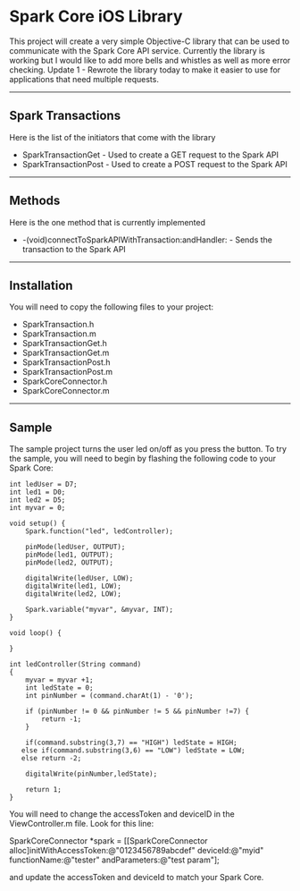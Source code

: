 Spark Core iOS Library
=====================
This project will create a very simple Objective-C library that can be used to communicate with the Spark Core API service.  Currently the library is working but I would like to add more bells and whistles as well as more error checking.
Update 1  -  Rewrote the library today to make it easier to use for applications that need multiple requests.

---------------
## Spark Transactions

Here is the list of the initiators that come with the library

*  SparkTransactionGet - Used to create a GET request to the Spark API
*  SparkTransactionPost - Used to create a POST request to the Spark API

---------------
## Methods

Here is the one method that is currently implemented

*  -(void)connectToSparkAPIWithTransaction:andHandler: - Sends the transaction to the Spark API

---------------
## Installation

You will need to copy the following files to your project:
  - SparkTransaction.h
  - SparkTransaction.m
  - SparkTransactionGet.h
  - SparkTransactionGet.m
  - SparkTransactionPost.h
  - SparkTransactionPost.m
  - SparkCoreConnector.h
  - SparkCoreConnector.m

---------------
## Sample

The sample project turns the user led on/off as you press the button.  To try the sample, you will need to begin by flashing the following code to your Spark Core:

```
int ledUser = D7;
int led1 = D0;
int led2 = D5;
int myvar = 0;

void setup() {
    Spark.function("led", ledController);
    
    pinMode(ledUser, OUTPUT);
    pinMode(led1, OUTPUT);
    pinMode(led2, OUTPUT);
    
    digitalWrite(ledUser, LOW);
    digitalWrite(led1, LOW);
    digitalWrite(led2, LOW);
    
    Spark.variable("myvar", &myvar, INT);
}

void loop() {
    
}

int ledController(String command) 
{
    myvar = myvar +1;
    int ledState = 0;
    int pinNumber = (command.charAt(1) - '0');
    
    if (pinNumber != 0 && pinNumber != 5 && pinNumber !=7) {
        return -1;
    }
    
    if(command.substring(3,7) == "HIGH") ledState = HIGH;
   else if(command.substring(3,6) == "LOW") ledState = LOW;
   else return -2;
    
    digitalWrite(pinNumber,ledState);
    
    return 1;
}
```

You will need to change the accessToken and deviceID in the ViewController.m file.  Look for this line:

SparkCoreConnector *spark = [[SparkCoreConnector alloc]initWithAccessToken:@"0123456789abcdef" deviceId:@"myid" functionName:@"tester" andParameters:@"test param"];

and update the accessToken and deviceId to match your Spark Core.

